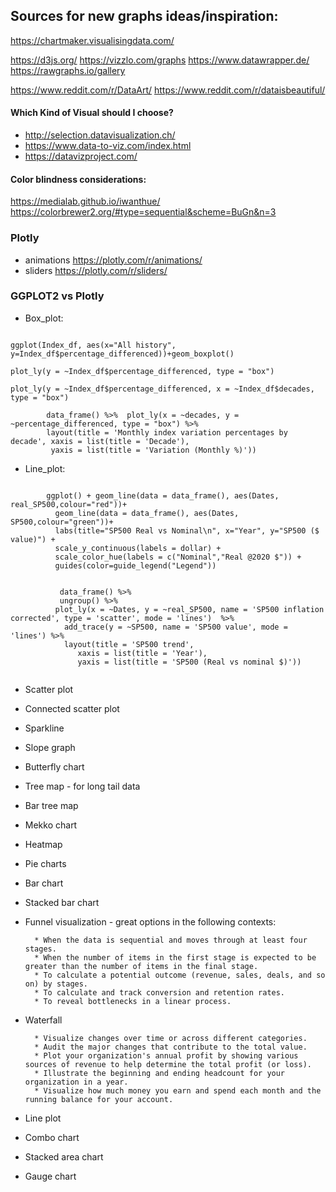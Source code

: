 

## Sources for new graphs ideas/inspiration:
<https://chartmaker.visualisingdata.com/>

<https://d3js.org/>
<https://vizzlo.com/graphs>
<https://www.datawrapper.de/>
<https://rawgraphs.io/gallery>

<https://www.reddit.com/r/DataArt/>
<https://www.reddit.com/r/dataisbeautiful/>

#### Which Kind of Visual should I choose?

* <http://selection.datavisualization.ch/>
* <https://www.data-to-viz.com/index.html>
* <https://datavizproject.com/>

#### Color blindness considerations:
<https://medialab.github.io/iwanthue/>
<https://colorbrewer2.org/#type=sequential&scheme=BuGn&n=3>

### Plotly

* animations <https://plotly.com/r/animations/>
* sliders <https://plotly.com/r/sliders/>



### GGPLOT2 vs Plotly


* Box_plot:

```

ggplot(Index_df, aes(x="All history", y=Index_df$percentage_differenced))+geom_boxplot()

plot_ly(y = ~Index_df$percentage_differenced, type = "box")

plot_ly(y = ~Index_df$percentage_differenced, x = ~Index_df$decades, type = "box")

        data_frame() %>%  plot_ly(x = ~decades, y = ~percentage_differenced, type = "box") %>%   
        layout(title = 'Monthly index variation percentages by decade', xaxis = list(title = 'Decade'), 
         yaxis = list(title = 'Variation (Monthly %)'))

```


* Line_plot:

```

        ggplot() + geom_line(data = data_frame(), aes(Dates, real_SP500,colour="red"))+
          geom_line(data = data_frame(), aes(Dates, SP500,colour="green"))+
          labs(title="SP500 Real vs Nominal\n", x="Year", y="SP500 ($ value)") +
          scale_y_continuous(labels = dollar) +
          scale_color_hue(labels = c("Nominal","Real @2020 $")) +
          guides(color=guide_legend("Legend"))
          
          
           data_frame() %>% 
           ungroup() %>%
          plot_ly(x = ~Dates, y = ~real_SP500, name = 'SP500 inflation corrected', type = 'scatter', mode = 'lines')  %>% 
            add_trace(y = ~SP500, name = 'SP500 value', mode = 'lines') %>%   
            layout(title = 'SP500 trend',
               xaxis = list(title = 'Year'),
               yaxis = list(title = 'SP500 (Real vs nominal $)'))
          
```

* Scatter plot

* Connected scatter plot
* Sparkline

* Slope graph

* Butterfly chart
* Tree map - for long tail data
* Bar tree map
* Mekko chart
* Heatmap
* Pie charts
* Bar chart
* Stacked bar chart

* Funnel visualization - great options in the following contexts:

        * When the data is sequential and moves through at least four stages.
        * When the number of items in the first stage is expected to be greater than the number of items in the final stage.
        * To calculate a potential outcome (revenue, sales, deals, and so on) by stages.
        * To calculate and track conversion and retention rates.
        * To reveal bottlenecks in a linear process.
* Waterfall

        * Visualize changes over time or across different categories.
        * Audit the major changes that contribute to the total value.
        * Plot your organization's annual profit by showing various sources of revenue to help determine the total profit (or loss).
        * Illustrate the beginning and ending headcount for your organization in a year.
        * Visualize how much money you earn and spend each month and the running balance for your account.

* Line plot
* Combo chart
* Stacked area chart

* Gauge chart
